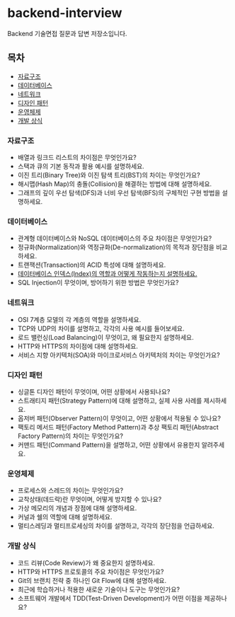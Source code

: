 # backend-interview
Backend 기술면접 질문과 답변 저장소입니다.

## 목차

- [자료구조](#자료구조)
- [데이터베이스](#데이터베이스)
- [네트워크](#네트워크)
- [디자인 패턴](#디자인-패턴)
- [운영체제](#운영체제)
- [개발 상식](#개발-상식)

### 자료구조

- 배열과 링크드 리스트의 차이점은 무엇인가요?
- 스택과 큐의 기본 동작과 활용 예시를 설명하세요.
- 이진 트리(Binary Tree)와 이진 탐색 트리(BST)의 차이는 무엇인가요?
- 해시맵(Hash Map)의 충돌(Collision)을 해결하는 방법에 대해 설명하세요.
- 그래프의 깊이 우선 탐색(DFS)과 너비 우선 탐색(BFS)의 구체적인 구현 방법을 설명하세요.

### 데이터베이스

- 관계형 데이터베이스와 NoSQL 데이터베이스의 주요 차이점은 무엇인가요?
- 정규화(Normalization)와 역정규화(De-normalization)의 목적과 장단점을 비교하세요.
- 트랜잭션(Transaction)의 ACID 특성에 대해 설명하세요.
- [데이터베이스 인덱스(Index)의 역할과 어떻게 작동하는지 설명하세요.](https://github.com/jmp7911/backend-interview/tree/main/Database/Index)
- SQL Injection이 무엇이며, 방어하기 위한 방법은 무엇인가요?

### 네트워크

- OSI 7계층 모델의 각 계층의 역할을 설명하세요.
- TCP와 UDP의 차이를 설명하고, 각각의 사용 예시를 들어보세요.
- 로드 밸런싱(Load Balancing)이 무엇이고, 왜 필요한지 설명하세요.
- HTTP와 HTTPS의 차이점에 대해 설명하세요.
- 서비스 지향 아키텍처(SOA)와 마이크로서비스 아키텍처의 차이는 무엇인가요?

### 디자인 패턴

- 싱글톤 디자인 패턴이 무엇이며, 어떤 상황에서 사용되나요?
- 스트래티지 패턴(Strategy Pattern)에 대해 설명하고, 실제 사용 사례를 제시하세요.
- 옵저버 패턴(Observer Pattern)이 무엇이고, 어떤 상황에서 적용될 수 있나요?
- 팩토리 메서드 패턴(Factory Method Pattern)과 추상 팩토리 패턴(Abstract Factory Pattern)의 차이는 무엇인가요?
- 커맨드 패턴(Command Pattern)을 설명하고, 어떤 상황에서 유용한지 알려주세요.

### 운영체제

- 프로세스와 스레드의 차이는 무엇인가요?
- 교착상태(데드락)란 무엇이며, 어떻게 방지할 수 있나요?
- 가상 메모리의 개념과 장점에 대해 설명하세요.
- 커널과 쉘의 역할에 대해 설명하세요.
- 멀티스레딩과 멀티프로세싱의 차이를 설명하고, 각각의 장단점을 언급하세요.

### 개발 상식

- 코드 리뷰(Code Review)가 왜 중요한지 설명하세요.
- HTTP와 HTTPS 프로토콜의 주요 차이점은 무엇인가요?
- Git의 브랜치 전략 중 하나인 Git Flow에 대해 설명하세요.
- 최근에 학습하거나 적용한 새로운 기술이나 도구는 무엇인가요?
- 소프트웨어 개발에서 TDD(Test-Driven Development)가 어떤 이점을 제공하나요?